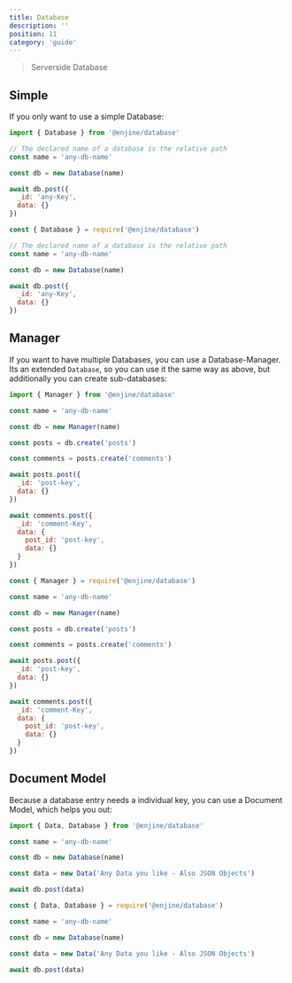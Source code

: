 ```yaml
---
title: Database
description: ''
position: 11
category: 'guide'
---
```


> Serverside Database

## Simple

If you only want to use a simple Database:

<code-group>
  <code-block label="es6" active>

  ```js
  import { Database } from '@enjine/database'

  // The declared name of a database is the relative path  
  const name = 'any-db-name'

  const db = new Database(name)

  await db.post({
    _id: 'any-Key',
    data: {}
  })
  ```

  </code-block>
  <code-block label="commonjs">

  ```js
  const { Database } = require('@enjine/database')

  // The declared name of a database is the relative path  
  const name = 'any-db-name'

  const db = new Database(name)

  await db.post({
    _id: 'any-Key',
    data: {}
  })
  ```

  </code-block>
</code-group>


## Manager

If you want to have multiple Databases, you can use a Database-Manager. Its an extended `Database`, so you can use it the same way as above, but additionally you can create sub-databases:

<code-group>
  <code-block label="es6" active>

  ```js
  import { Manager } from '@enjine/database'

  const name = 'any-db-name'

  const db = new Manager(name)

  const posts = db.create('posts')

  const comments = posts.create('comments')

  await posts.post({
    _id: 'post-key',
    data: {}
  })

  await comments.post({
    _id: 'comment-Key',
    data: {
      post_id: 'post-key',
      data: {}
    }
  })
  ```

  </code-block>
  <code-block label="commonjs">

  ```js
  const { Manager } = require('@enjine/database')

  const name = 'any-db-name'

  const db = new Manager(name)

  const posts = db.create('posts')

  const comments = posts.create('comments')

  await posts.post({
    _id: 'post-key',
    data: {}
  })

  await comments.post({
    _id: 'comment-Key',
    data: {
      post_id: 'post-key',
      data: {}
    }
  })
  ```

  </code-block>
</code-group>


## Document Model

Because a database entry needs a individual key, you can use a Document Model, which helps you out:

<code-group>
  <code-block label="es6" active>

  ```js
  import { Data, Database } from '@enjine/database'

  const name = 'any-db-name'

  const db = new Database(name)

  const data = new Data('Any Data you like - Also JSON Objects')

  await db.post(data)
  ```

  </code-block>
  <code-block label="commonjs">

  ```js
  const { Data, Database } = require('@enjine/database')

  const name = 'any-db-name'

  const db = new Database(name)

  const data = new Data('Any Data you like - Also JSON Objects')

  await db.post(data)
  ```

  </code-block>
</code-group>
